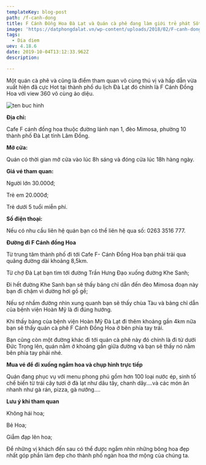 ```yaml
---
templateKey: blog-post
path: /f-canh-dong
title: F Cánh Đồng Hoa Đà Lạt và Quán cà phê đang làm giới trẻ phát Sốt
image: 'https://datphongdalat.vn/wp-content/uploads/2018/02/F-canh-dong-hoa-Da-Lat-dia-diem-du-lich-da-lat-datphongdalat.vn-5.jpg' 
tags:
  - Dia diem
uev: 4.18.6
date: 2019-10-04T13:12:33.962Z
description:

---
```


Một quán cà phê và cũng là điểm tham quan vô cùng thú vị và hấp dẫn vừa xuất hiện đã cực Hot tại thành phố du lịch Đà Lạt đó chính là F Cánh Đồng Hoa với view 360 vô cùng ảo diệu.

![ten buc hinh](https://kenhhomestay.com/wp-content/uploads/2018/02/ca-phe-f-canh-dong-hoa-da-lat-8.jpg "ten buc hinh")


**Địa chỉ:**

Cafe F cánh đồng hoa thuộc đường lánh nạn 1, đèo Mimosa, phường 10 thành phố Đà Lạt tỉnh Lâm Đồng.

**Mở cửa:**

Quán có thời gian mở cửa vào lúc 8h sáng và đóng cửa lúc 18h hàng ngày.

**Giá vé tham quan:**

Người lớn 30.000đ;

Trẻ em 20.000đ;

Trẻ dưới 5 tuổi miễn phí. 

**Số điện thoại:**

Nếu có nhu cầu liên hệ quán bạn có thể liên hệ qua số: 0263 3516 777.

**Đường đi F Cánh đồng Hoa**

Từ trung tâm thành phố đi tới Cafe F- Cánh Đồng Hoa bạn phải trải qua quãng đường dài khoảng 8,5km.


Từ chợ Đà Lạt bạn tìm tới đường Trần Hưng Đạo xuống đường Khe Sanh;


Đi hết đường Khe Sanh bạn sẽ thấy bảng chỉ dẫn đến đèo Mimosa đoạn này bạn đi chậm vì đường hơi gồ gề;


Nếu sợ nhầm đường nhìn xung quanh bạn sẽ thấy chùa Tàu và bảng chỉ dẫn của bệnh viện Hoàn Mỹ là đi đúng hướng.

Khi thấy bảng của bệnh viện Hoàn Mỹ Đà Lạt đi thêm khoảng gần 4km nữa bạn sẽ thấy quán cà phê F Cánh Đồng Hoa ở bên phía tay trái.


Bạn cũng còn một đường khác đi tới quán cà phê này đó chính là đi từ dưới Đức Trọng lên, quán nằm ở khoảng gần giữa đường và bạn sẽ thấy nó nằm bên phía tay phải nhé.



**Mua vé để đi xuống ngắm hoa và chụp hình trực tiếp**

Quán đang phục vụ với menu phong phú gồm hơn 100 loại nước ép, sinh tố chế biến từ trái cây tươi ở đà lạt như dâu tây, chanh dây….và các món ăn nhanh như gà rán, pizza, gà nướng….

**Lưu ý khi tham quan**

Không hái hoa;

Bẻ Hoa;

Giẫm đạp lên hoa;

Để những vị khách đến sau có thể được ngắm nhìn những bông hoa đẹp nhất góp phần làm đẹp cho thành phố ngàn hoa thơ mộng của chúng ta.